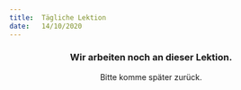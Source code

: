 ```yaml
---
title:  Tägliche Lektion
date:   14/10/2020
---
```


### <center>Wir arbeiten noch an dieser Lektion.</center>
<center>Bitte komme später zurück.</center>